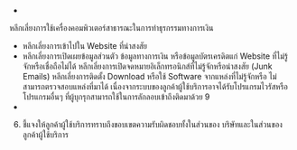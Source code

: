 -
หลีกเลี่ยงการใช้เครื่องคอมพิวเตอร์สาธารณะในการทำธุรกรรมทางการเงิน
- หลีกเลี่ยงการเข้าไปใน Website ที่น่าสงสัย
- หลีกเลี่ยงการเปิดเผยข้อมูลส่วนตัว ข้อมูลทางการเงิน หรือข้อมูลบัตรเครดิตแก่
Website ที่ไม่รู้จักหรือเชื่อถือไม่ได้
หลีกเลี่ยงการเปิดจดหมายอิเล็กทรอนิกส์ที่ไม่รู้จักหรือน่าสงสัย (Junk Emails)
หลีกเลี่ยงการติดตั้ง Download หรือใช้ Software จากแหล่งที่ไม่รู้จักหรือ
ไม่สามารถตรวจสอบแหล่งที่มาได้ เนื่องจากระบบของลูกค้าผู้ใช้บริการอาจได้รับโปรแกรมไวรัสหรือ
โปรแกรมอื่นๆ ที่ผู้บุกรุกสามารถใช้ในการลักลอบเข้าถึงติดมาด้วย
9
-
6) ชี้แจงให้ลูกค้าผู้ใช้บริการทราบถึงขอบเขตความรับผิดชอบทั้งในส่วนของ
บริษัทและในส่วนของลูกค้าผู้ใช้บริการ
